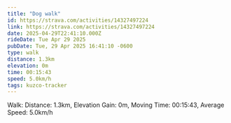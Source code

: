 ```yaml
---
title: "Dog walk"
id: https://strava.com/activities/14327497224
link: https://strava.com/activities/14327497224
date: 2025-04-29T22:41:10.000Z
rideDate: Tue Apr 29 2025
pubDate: Tue, 29 Apr 2025 16:41:10 -0600
type: walk
distance: 1.3km
elevation: 0m
time: 00:15:43
speed: 5.0km/h
tags: kuzco-tracker
---
```

Walk: Distance: 1.3km, Elevation Gain: 0m, Moving Time: 00:15:43, Average Speed: 5.0km/h